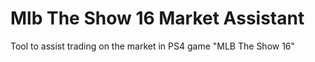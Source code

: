 # Mlb The Show 16 Market Assistant
Tool to assist trading on the market in PS4 game "MLB The Show 16"
